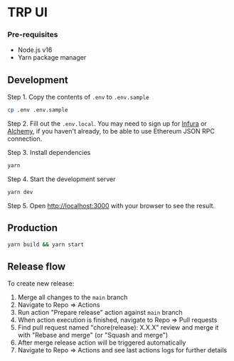 # TRP UI

### Pre-requisites

- Node.js v16
- Yarn package manager

## Development

Step 1. Copy the contents of `.env` to `.env.sample`

```bash
cp .env .env.sample
```

Step 2. Fill out the `.env.local`. You may need to sign up for [Infura](https://infura.io/) or [Alchemy](https://www.alchemy.com/), if you haven't already, to be able to use Ethereum JSON RPC connection.

Step 3. Install dependencies

```bash
yarn
```

Step 4. Start the development server

```bash
yarn dev
```

Step 5. Open [http://localhost:3000](http://localhost:3000) with your browser to see the result.

## Production

```bash
yarn build && yarn start
```

## Release flow

To create new release:

1. Merge all changes to the `main` branch
1. Navigate to Repo => Actions
1. Run action "Prepare release" action against `main` branch
1. When action execution is finished, navigate to Repo => Pull requests
1. Find pull request named "chore(release): X.X.X" review and merge it with "Rebase and merge" (or "Squash and merge")
1. After merge release action will be triggered automatically
1. Navigate to Repo => Actions and see last actions logs for further details
